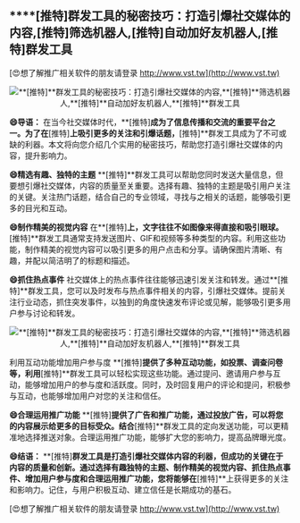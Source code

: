 ## ****[推特]**群发工具的秘密技巧：打造引爆社交媒体的内容,**[推特]**筛选机器人,**[推特]**自动加好友机器人,**[推特]**群发工具**

[😍想了解推广相关软件的朋友请登录 http://www.vst.tw](http://www.vst.tw)

 <center><img src="https://vst.tw/MP4/tuiguang/png/8.png" alt="**[推特]**群发工具的秘密技巧：打造引爆社交媒体的内容,**[推特]**筛选机器人,**[推特]**自动加好友机器人,**[推特]**群发工具"></center>

**😄导语：**
在当今社交媒体时代，**[推特]**成为了信息传播和交流的重要平台之一。为了在**[推特]**上吸引更多的关注和引爆话题，**[推特]**群发工具成为了不可或缺的利器。本文将向您介绍几个实用的秘密技巧，帮助您打造引爆社交媒体的内容，提升影响力。

**😄精选有趣、独特的主题**
**[推特]**群发工具可以帮助您同时发送大量信息，但要想引爆社交媒体，内容的质量至关重要。选择有趣、独特的主题是吸引用户关注的关键。关注热门话题，结合自己的专业领域，寻找与之相关的话题，能够吸引更多的目光和互动。

**😄制作精美的视觉内容**
在**[推特]**上，文字往往不如图像来得直接和吸引眼球。**[推特]**群发工具通常支持发送图片、GIF和视频等多种类型的内容。利用这些功能，制作精美的视觉内容可以吸引更多的用户点击和分享。请确保图片清晰、有趣，并配以简洁明了的标题和描述。

**😄抓住热点事件**
社交媒体上的热点事件往往能够迅速引发关注和转发。通过**[推特]**群发工具，您可以及时发布与热点事件相关的内容，引爆社交媒体。提前关注行业动态，抓住突发事件，以独到的角度快速发布评论或见解，能够吸引更多用户参与讨论和转发。

 <center><img src="https://vst.tw/MP4/tuiguang/png/8.png" alt="**[推特]**群发工具的秘密技巧：打造引爆社交媒体的内容,**[推特]**筛选机器人,**[推特]**自动加好友机器人,**[推特]**群发工具"></center>

利用互动功能增加用户参与度
**[推特]**提供了多种互动功能，如投票、调查问卷等，利用**[推特]**群发工具可以轻松实现这些功能。通过提问、邀请用户参与互动，能够增加用户的参与度和活跃度。同时，及时回复用户的评论和提问，积极参与互动，也能够增加用户对您的关注和信任。

**😄合理运用推广功能**
**[推特]**提供了广告和推广功能，通过投放广告，可以将您的内容展示给更多的目标受众。结合**[推特]**群发工具的定向发送功能，可以更精准地选择推送对象。合理运用推广功能，能够扩大您的影响力，提高品牌曝光度。

**😄结语：**
**[推特]**群发工具是打造引爆社交媒体内容的利器，但成功的关键在于内容的质量和创新。通过选择有趣独特的主题、制作精美的视觉内容、抓住热点事件、增加用户参与度和合理运用推广功能，您将能够在**[推特]**上获得更多的关注和影响力。记住，与用户积极互动、建立信任是长期成功的基石。

[😍想了解推广相关软件的朋友请登录 http://www.vst.tw](http://www.vst.tw)



